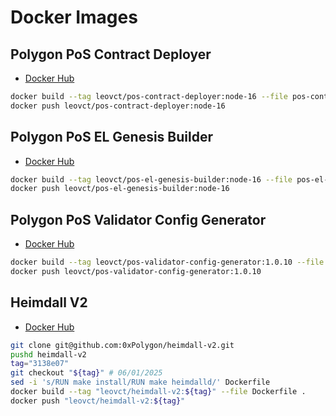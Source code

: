 # Docker Images

## Polygon PoS Contract Deployer

- [Docker Hub](https://hub.docker.com/r/leovct/pos-contract-deployer)

```bash
docker build --tag leovct/pos-contract-deployer:node-16 --file pos-contract-deployer.Dockerfile .
docker push leovct/pos-contract-deployer:node-16
```

## Polygon PoS EL Genesis Builder

- [Docker Hub](https://hub.docker.com/r/leovct/pos-el-genesis-builder)

```bash
docker build --tag leovct/pos-el-genesis-builder:node-16 --file pos-el-genesis-builder.Dockerfile .
docker push leovct/pos-el-genesis-builder:node-16
```

## Polygon PoS Validator Config Generator

- [Docker Hub](https://hub.docker.com/r/leovct/pos-validator-config-generator)

```bash
docker build --tag leovct/pos-validator-config-generator:1.0.10 --file pos-validator-config-generator.Dockerfile .
docker push leovct/pos-validator-config-generator:1.0.10
```

## Heimdall V2

- [Docker Hub](https://hub.docker.com/r/leovct/heimdall-v2)

```bash
git clone git@github.com:0xPolygon/heimdall-v2.git
pushd heimdall-v2
tag="3138e07"
git checkout "${tag}" # 06/01/2025
sed -i 's/RUN make install/RUN make heimdalld/' Dockerfile
docker build --tag "leovct/heimdall-v2:${tag}" --file Dockerfile .
docker push "leovct/heimdall-v2:${tag}"
```
